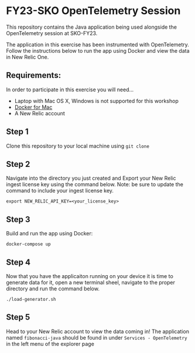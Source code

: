 # FY23-SKO OpenTelemetry Session

This repository contains the Java application being used alongside the OpenTelemetry session at SKO-FY23. 

The application in this exercise has been instrumented with OpenTelemetry. Follow the instructions below to run the app using Docker and view the data in New Relic One. 

## Requirements:
In order to participate in this exercise you will need...

* Laptop with Mac OS X, Windows is not supported for this workshop
* [Docker for Mac](https://www.docker.com/products/docker-desktop)
* A New Relic account


## Step 1
Clone this repository to your local machine using `git clone`

## Step 2 
Navigate into the directory you just created and Export your New Relic ingest license key using the command below. Note: be sure to update the command to include your ingest license key.
```shell
export NEW_RELIC_API_KEY=<your_license_key>
```

## Step 3
Build and run the app using Docker:
```shell
docker-compose up
```

## Step 4
Now that you have the applicaiton running on your device it is time to generate data for it, open a new terminal sheel, navigate to the proper directory and run the command below.
```shell
./load-generator.sh
```

## Step 5 
Head to your New Relic account to view the data coming in! The application named `fibonacci-java` should be found in under `Services - OpenTelemetry` in the left menu of the explorer page

